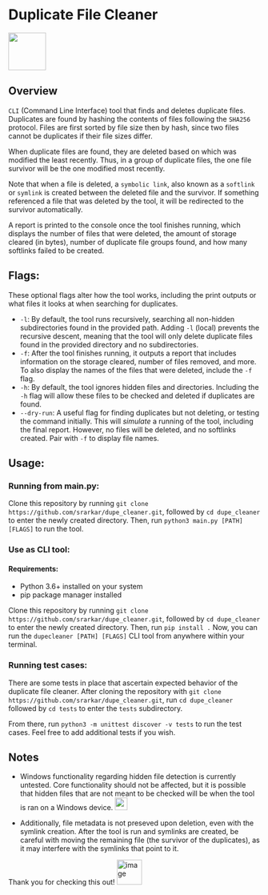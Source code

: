 # Duplicate File Cleaner
<img src="https://github.com/user-attachments/assets/5cceb6f1-156a-4a8a-afcc-cb1654a33ebb" width="75" />



## Overview
`CLI` (Command Line Interface) tool that finds and deletes duplicate files. Duplicates are found by hashing the contents of files following the `SHA256` protocol.
Files are first sorted by file size then by hash, since two files cannot be duplicates if their file sizes differ. 

When duplicate files are found, they are deleted based on which was modified the least recently. Thus, in a group of duplicate files, the one file survivor will be the one modified most recently. 

Note that when a file is deleted, a `symbolic link`, also known as a `softlink` or `symlink` is created between the deleted file and the survivor. 
If something referenced a file that was deleted by the tool, it will be redirected to the survivor automatically. 

A report is printed to the console once the tool finishes running, which displays the number of files that were deleted, the amount of storage cleared (in bytes), number of duplicate file groups found, and how many softlinks failed to be created.

## Flags:

These optional flags alter how the tool works, including the print outputs or what files it looks at when searching for duplicates.
  - `-l`: By default, the tool runs recursively, searching all non-hidden subdirectories found in the provided path. Adding `-l` (local) prevents the recursive descent, meaning that the tool will only delete duplicate files found in the provided directory and no subdirectories.
  - `-f`: After the tool finishes running, it outputs a report that includes information on the storage cleared, number of files removed, and more. To also display the names of the files that were deleted, include the `-f` flag.
  - `-h`: By default, the tool ignores hidden files and directories. Including the `-h` flag will allow these files to be checked and deleted if duplicates are found.
  - `--dry-run`: A useful flag for finding duplicates but not deleting, or testing the command initially. This will _simulate_ a running of the tool, including the final report. However, no files will be deleted, and no softlinks created. Pair with `-f` to display file names.

## Usage:
### Running from main.py:
Clone this repository by running ``git clone https://github.com/srarkar/dupe_cleaner.git``, followed by ``cd dupe_cleaner`` to enter the newly created directory.
Then, run ``python3 main.py [PATH] [FLAGS]`` to run the tool. 

### Use as CLI tool:
#### Requirements:
  - Python 3.6+ installed on your system
  - pip package manager installed
    
Clone this repository by running ``git clone https://github.com/srarkar/dupe_cleaner.git``, followed by ``cd dupe_cleaner`` to enter the newly created directory.
Then, run ``pip install .``
Now, you can run the ``dupecleaner [PATH] [FLAGS]`` CLI tool from anywhere within your terminal.

### Running test cases:
There are some tests in place that ascertain expected behavior of the duplicate file cleaner. After cloning the repository with ``git clone https://github.com/srarkar/dupe_cleaner.git``, run ``cd dupe_cleaner`` followed by ``cd tests`` to enter the `tests` subdirectory. 

From there, run ``python3 -m unittest discover -v tests`` to run the test cases. 
Feel free to add additional tests if you wish.

## Notes
  - Windows functionality regarding hidden file detection is currently untested. Core functionality should not be affected, but it is possible that hidden files that are not meant to be checked will be when the tool is ran on a Windows device. <img src="https://github.com/user-attachments/assets/3b7d77b6-6506-4bc8-ad6d-a1915789e00d" width="25" />

  - Additionally, file metadata is not preseved upon deletion, even with the symlink creation. After the tool is run and symlinks are created, be careful with moving the remaining file (the survivor of the duplicates), as it may interfere with the symlinks that point to it. 

Thank you for checking this out!
<img width="50" alt="image" src="https://github.com/user-attachments/assets/c85281ce-b308-4b5b-b4aa-18ddc078cfb3" />
